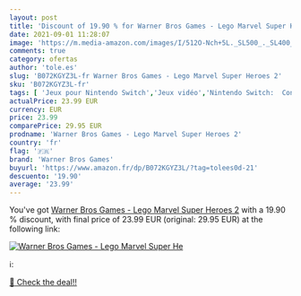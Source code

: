 ```yaml
---
layout: post
title: 'Discount of 19.90 % for Warner Bros Games - Lego Marvel Super He'
date: 2021-09-01 11:28:07
image: 'https://m.media-amazon.com/images/I/512O-Nch+5L._SL500_._SL400_.jpg'
comments: true
category: ofertas
author: 'tole.es'
slug: 'B072KGYZ3L-fr Warner Bros Games - Lego Marvel Super Heroes 2'
sku: 'B072KGYZ3L-fr'
tags: [ 'Jeux pour Nintendo Switch','Jeux vidéo','Nintendo Switch:  Consoles, jeux et accessoires','lego','warner bros games', ]
actualPrice: 23.99 EUR
currency: EUR
price: 23.99
comparePrice: 29.95 EUR
prodname: 'Warner Bros Games - Lego Marvel Super Heroes 2'
country: 'fr'
flag: '🇫🇷'
brand: 'Warner Bros Games'
buyurl: 'https://www.amazon.fr/dp/B072KGYZ3L/?tag=tolees0d-21'
descuento: '19.90'
average: '23.99'
---
```


You've got [Warner Bros Games - Lego Marvel Super Heroes 2](https://www.amazon.fr/dp/B072KGYZ3L/?tag=tolees0d-21) with a  19.90 % discount, with final price of 23.99 EUR (original: 29.95 EUR) at the following link:

[![Warner Bros Games - Lego Marvel Super He](https://m.media-amazon.com/images/I/512O-Nch+5L._SL500_._SL400_.jpg)](https://www.amazon.fr/dp/B072KGYZ3L/?tag=tolees0d-21)

ℹ️:


[🛒 Check the deal!!](https://www.amazon.fr/dp/B072KGYZ3L/?tag=tolees0d-21)
